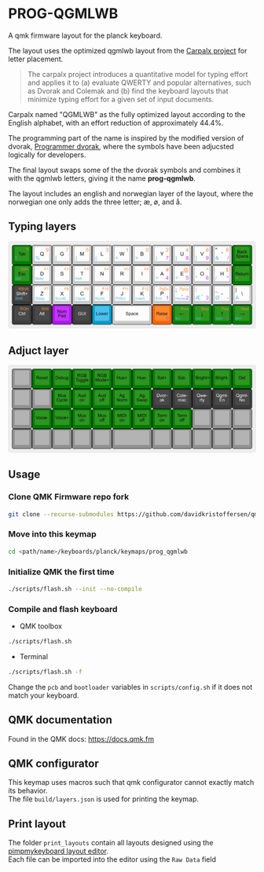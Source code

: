 # PROG-QGMLWB

A qmk firmware layout for the planck keyboard.

The layout uses the optimized qgmlwb layout from the [Carpalx project](http://mkweb.bcgsc.ca/carpalx) for letter placement.

> The carpalx project introduces a quantitative model for typing effort and applies it to (a) evaluate QWERTY and popular alternatives, such as Dvorak and Colemak and (b) find the keyboard layouts that minimize typing effort for a given set of input documents.

Carpalx named "QGMLWB" as the fully optimized layout according to the English alphabet, with an effort reduction of approximately 44.4%.

The programming part of the name is inspired by the modified version of dvorak, [Programmer dvorak](http://programmer-dvorak.appspot.com), where the symbols have been adjucsted logically for developers.

The final layout swaps some of the the dvorak symbols and combines it with the qgmlwb letters, giving it the name **prog-qgmlwb**.

The layout includes an english and norwegian layer of the layout, where the norwegian one only adds the three letter; æ, ø, and å.

## Typing layers

![Typing layers](./print_layout/layout_df.png)

## Adjuct layer

![Adjust layer](./print_layout/layout_adjust.png)

## Usage

### Clone QMK Firmware repo fork

```bash
git clone --recurse-submodules https://github.com/davidkristoffersen/qmk_firmware.git <path/name>
```

### Move into this keymap

```bash
cd <path/name>/keyboards/planck/keymaps/prog_qgmlwb
```

### Initialize QMK the first time

```bash
./scripts/flash.sh --init --no-compile
```

### Compile and flash keyboard

- QMK toolbox

```bash
./scripts/flash.sh
```

- Terminal

```bash
./scripts/flash.sh -f
```

Change the `pcb` and `bootloader` variables in `scripts/config.sh` if it does not match your keyboard.

## QMK documentation

Found in the QMK docs: <https://docs.qmk.fm>

## QMK configurator

This keymap uses macros such that qmk configurator cannot exactly match its behavior.  
The file `build/layers.json` is used for printing the keymap.

## Print layout

The folder `print_layouts` contain all layouts designed using the [pimpmykeyboard layout editor](http://www.keyboard-layout-editor.com).  
Each file can be imported into the editor using the `Raw Data` field

